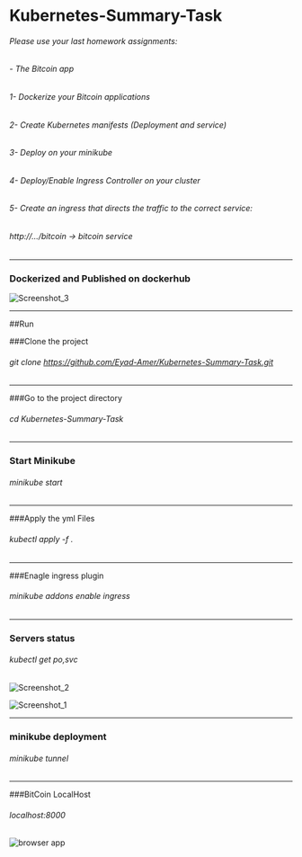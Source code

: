 # Kubernetes-Summary-Task

###### Please use your last homework assignments:
###### - The Bitcoin app
###### 1- Dockerize your Bitcoin applications
###### 2- Create Kubernetes manifests (Deployment and service)
###### 3- Deploy on your minikube
###### 4- Deploy/Enable Ingress Controller on your cluster
###### 5- Create an ingress that directs the traffic to the correct service:
###### http://…/bitcoin → bitcoin service

------------


### Dockerized and Published on dockerhub
![Screenshot_3](https://user-images.githubusercontent.com/40535130/205507218-aaf34eb1-31f4-4662-ad85-ba1ef414f314.png)



------------


##Run 

###Clone the project
###### git clone https://github.com/Eyad-Amer/Kubernetes-Summary-Task.git

------------

###Go to the project directory
###### cd Kubernetes-Summary-Task

------------

### Start Minikube
###### minikube start

------------

###Apply the yml Files
###### kubectl apply -f .

------------

###Enagle ingress plugin
######   minikube addons enable ingress
  
------------


  ### Servers status
######   kubectl get po,svc

  ![Screenshot_2](https://user-images.githubusercontent.com/40535130/205506651-e469f05f-4040-4b85-8676-b78c9d738b95.png)

![Screenshot_1](https://user-images.githubusercontent.com/40535130/205506689-13cbe88e-9617-4c3b-8f96-09ff5673ccad.png)


------------

### minikube deployment
###### minikube tunnel


------------

###BitCoin LocalHost
###### localhost:8000
![browser app](https://user-images.githubusercontent.com/40535130/205506994-e83033aa-d265-4277-a3cd-d76aef072aa6.jpg)



